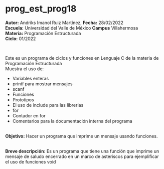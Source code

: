 # prog_est_prog18
<p><b>Autor:</b> Andriks Imanol Ruiz Martínez, <b>Fecha:</b> 28/02/2022 <br>
  <b>Escuela:</b> Universidad del Valle de México <b>Campus</b> Villahermosa <br>
  <b>Materia:</b> Programación Estructurada <br>
  <b>Ciclo:</b> 01/2022</p>
<br>
<p>Este es un programa de ciclos y funciones en Lenguaje C de la materia de Programación Estructurada<br>
Muestra el uso de:
  <ul>
    <li>Variables enteras</li>
    <li>printf para mostrar mensajes</li>
    <li>scanf</li>
    <li>Funciones</li>
    <li>Prototipos</li>
    <li>El uso de include para las librerias</li>
    <li>for</li>
    <li>Contador en for</li>    
    <li>Comentarios para la documentación interna del programa</li>
    </ul>
    </p>
<br>
<b>Objetivo:</b> Hacer un programa que imprime un mensaje usando funciones.
<br>
<br>
<p><b>Breve descripción:</b> 
Es un programa que tiene una función que imprime un mensaje de saludo  encerrado en un marco de asteriscos
para ejemplificar el uso de funciones void
<br>
</p>
